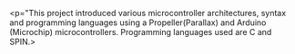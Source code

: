 <p="This project introduced various microcontroller architectures, syntax and programming languages using a Propeller(Parallax) and Arduino (Microchip) microcontrollers. Programming languages used are C and SPIN.>
